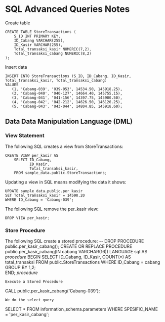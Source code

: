 # SQL Advanced Queries Notes
Create table
```
CREATE TABLE StoreTransactions (
    S_ID INT PRIMARY KEY,
    ID_Cabang VARCHAR(255),
    ID_Kasir VARCHAR(255),
    Total_transaksi_kasir NUMERIC(7,2),
    Total_transaksi_cabang NUMERIC(8,2)
);
```
Insert data
```
INSERT INTO StoreTransactions (S_ID, ID_Cabang, ID_Kasir, Total_transaksi_kasir, Total_transaksi_cabang)
VALUES
   (1, 'Cabang-039', '039-053', 14534.50, 145918.25),
   (2, 'Cabang-040', '040-127', 14664.40, 145755.15),
   (3, 'Cabang-041', '041-156', 14397.75, 145900.50),
   (4, 'Cabang-042', '042-212', 14626.50, 146120.25),
   (5, 'Cabang-043', '043-044', 14804.85, 145918.60);
```

## Data Data Manipulation Language (DML)

### View Statement
The following SQL creates a view from StoreTransactions:
```
CREATE VIEW per_kasir AS
    SELECT ID_Cabang,
           ID_Kasir,
           Total_transaksi_kasir,
    FROM sample_data.public.StoreTransactions;
```
Updating a view in SQL means modifying the data it shows:
```
UPDATE sample_data.public.per_kasir
SET Total_transaksi_kasir = 14590.20
WHERE ID_Cabang = 'Cabang-039';
```
The following SQL remove the per_kasir view:
```
DROP VIEW per_kasir;
```

### Store Procedure
The following SQL create a stored procedure:
-- DROP PROCEDURE public.per_kasir_cabang();
CREATE OR REPLACE PROCEDURE public.per_kasir_cabang(IN cabang VARCHAR(16))
	LANGUAGE sql
AS $procedure$
	BEGIN
        SELECT ID_Cabang,
               ID_Kasir,
               COUNT(*) AS total_transaksi
        FROM public.StoreTransactions
        WHERE ID_Cabang = cabang
        GROUP BY 1,2;      
	END;
$procedure$
```
Execute a Stored Procedure
```
CALL public.per_kasir_cabang('Cabang-039');
```
We do the select query
```
SELECT *
FROM information_schema.parameters
WHERE SPESIFIC_NAME = 'per_kasir_cabang';
```
